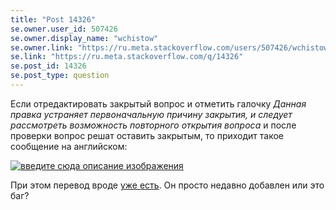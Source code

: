 ```yaml
---
title: "Post 14326"
se.owner.user_id: 507426
se.owner.display_name: "wchistow"
se.owner.link: "https://ru.meta.stackoverflow.com/users/507426/wchistow"
se.link: "https://ru.meta.stackoverflow.com/q/14326"
se.post_id: 14326
se.post_type: question
---
```

<p>Если отредактировать закрытый вопрос и отметить галочку <em>Данная правка устраняет первоначальную причину закрытия, и следует рассмотреть возможность повторного открытия вопроса</em> и после проверки вопрос решат оставить закрытым, то приходит такое сообщение на английском:</p>
<p><a href="https://i.sstatic.net/WiaTyJuw.png" rel="nofollow noreferrer"><img src="https://i.sstatic.net/WiaTyJuw.png" alt="введите сюда описание изображения" /></a></p>
<p>При этом перевод вроде <a href="https://ru.traducir.win/strings/16762" rel="nofollow noreferrer">уже есть</a>. Он просто недавно добавлен или это баг?</p>
